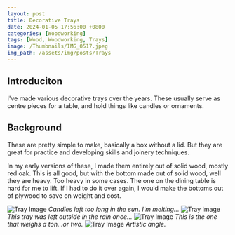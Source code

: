 ```yaml
---
layout: post
title: Decorative Trays
date: 2024-01-05 17:56:00 +0800
categories: [Woodworking]
tags: [Wood, Woodworking, Trays]
image: /Thumbnails/IMG_0517.jpeg
img_path: /assets/img/posts/Trays
---
```


## Introduciton
I've made various decorative trays over the years.  These usually serve as centre pieces for a table, and hold things like candles or ornaments.

## Background
These are pretty simple to make, basically a box without a lid.  But they are great for practice and developing skills and joinery techniques.

In my early versions of these, I made them entirely out of solid wood, mostly red oak.  This is all good, but with the bottom made out of solid wood, well they are heavy.  Too heavy in some cases.  The one on the dining table is hard for me to lift.  If I had to do it over again, I would make the bottoms out of plywood to save on weight and cost.

![Tray Image][Tray1]
_Candles left too long in the sun.  I'm melting..._
![Tray Image][Tray2]
_This tray was left outside in the rain once..._
![Tray Image][Tray3]
_This is the one that weighs a ton...or two._
![Tray Image][Tray4]
_Artistic angle._

[Tray1]: 20200714_161152.jpg
[Tray2]: 20200714_161022.jpg
[Tray3]: IMG_0517.jpeg
[Tray4]: IMG_0518.jpeg
